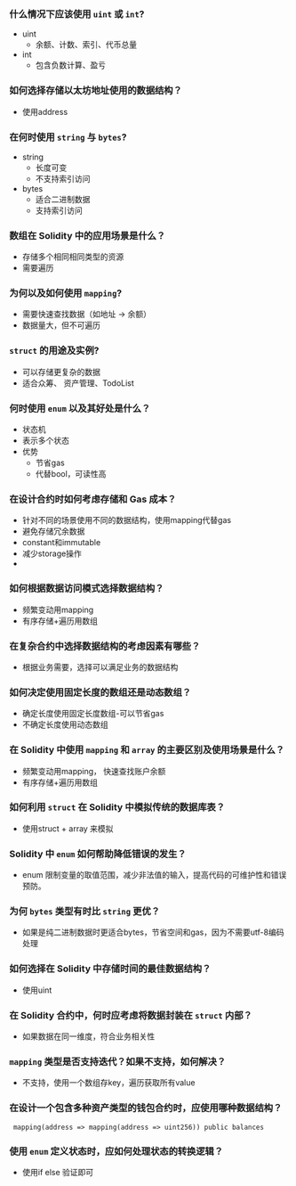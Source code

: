 ### 什么情况下应该使用 `uint` 或 `int`?
- uint
    - 余额、计数、索引、代币总量
- int 
    - 包含负数计算、盈亏

### 如何选择存储以太坊地址使用的数据结构？
- 使用address


### 在何时使用 `string` 与 `bytes`?
- string
    - 长度可变
    - 不支持索引访问
- bytes
    - 适合二进制数据
    - 支持索引访问


### 数组在 Solidity 中的应用场景是什么？
- 存储多个相同相同类型的资源
- 需要遍历



### 为何以及如何使用 `mapping`?
- 需要快速查找数据（如地址 → 余额）
- 数据量大，但不可遍历



### `struct` 的用途及实例?
- 可以存储更复杂的数据
- 适合众筹、 资产管理、TodoList



### 何时使用 `enum` 以及其好处是什么？
- 状态机
- 表示多个状态
- 优势
    - 节省gas
    - 代替bool，可读性高


### 在设计合约时如何考虑存储和 Gas 成本？
- 针对不同的场景使用不同的数据结构，使用mapping代替gas
- 避免存储冗余数据
- constant和immutable
- 减少storage操作
- 

### 如何根据数据访问模式选择数据结构？
- 频繁变动用mapping
- 有序存储+遍历用数组

### 在复杂合约中选择数据结构的考虑因素有哪些？
- 根据业务需要，选择可以满足业务的数据结构


### 如何决定使用固定长度的数组还是动态数组？
- 确定长度使用固定长度数组-可以节省gas
- 不确定长度使用动态数组



### 在 Solidity 中使用 `mapping` 和 `array` 的主要区别及使用场景是什么？
- 频繁变动用mapping， 快速查找账户余额
- 有序存储+遍历用数组

### 如何利用 `struct` 在 Solidity 中模拟传统的数据库表？
- 使用struct + array 来模拟



### Solidity 中 `enum` 如何帮助降低错误的发生？
- enum 限制变量的取值范围，减少非法值的输入，提高代码的可维护性和错误预防。


### 为何 `bytes` 类型有时比 `string` 更优？
- 如果是纯二进制数据时更适合bytes，节省空间和gas，因为不需要utf-8编码处理


### 如何选择在 Solidity 中存储时间的最佳数据结构？
- 使用uint


### 在 Solidity 合约中，何时应考虑将数据封装在 `struct` 内部？
- 如果数据在同一维度，符合业务相关性


### `mapping` 类型是否支持迭代？如果不支持，如何解决？
- 不支持，使用一个数组存key，遍历获取所有value



### 在设计一个包含多种资产类型的钱包合约时，应使用哪种数据结构？
` mapping(address => mapping(address => uint256)) public balances`


### 使用 `enum` 定义状态时，应如何处理状态的转换逻辑？
- 使用if else 验证即可


